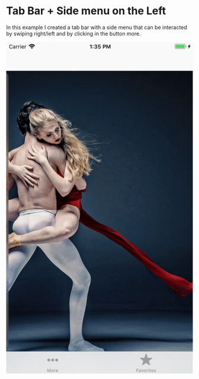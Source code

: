 # Tab Bar + Side menu on the Left

In this example I created a tab bar with a side menu that can be interacted by swiping right/left and by clicking in the button more.

![Swipe or Click more](screenshots/swipe.gif)

